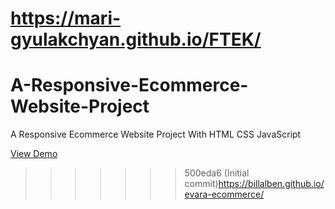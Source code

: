 
 https://mari-gyulakchyan.github.io/FTEK/
=======
# A-Responsive-Ecommerce-Website-Project
A Responsive Ecommerce Website Project With HTML CSS JavaScript

[View Demo]()
>>>>>>> 500eda6 (Initial commit)https://billalben.github.io/evara-ecommerce/
